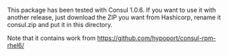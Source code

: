 This package has been tested with Consul 1.0.6. If you want to use it with another release, just
download the ZIP you want from Hashicorp, rename it consul.zip and put it in this directory.

Note that it contains work from https://github.com/hypoport/consul-rpm-rhel6/

